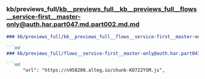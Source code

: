 ### kb/previews_full/kb__previews_full__kb__previews_full__flows__service-first__master-only@auth.har.part047.md.part002.md.md

```md
### kb/previews_full/kb__previews_full__flows__service-first__master-only@auth.har.part047.md.part002.md

```md
### kb/previews_full/flows__service-first__master-only@auth.har.part047.md (part 002)

```md
      "url": "https://n958200.alteg.io/chunk-KO722YSM.js",
      
```

```

```

```
